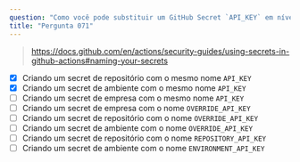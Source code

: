```yaml
---
question: "Como você pode substituir um GitHub Secret `API_KEY` em nível de organização por um valor diferente ao trabalhar dentro de um repositório? (Selecione duas.)"
title: "Pergunta 071"
---
```


> https://docs.github.com/en/actions/security-guides/using-secrets-in-github-actions#naming-your-secrets
- [x] Criando um secret de repositório com o mesmo nome `API_KEY`
- [x] Criando um secret de ambiente com o mesmo nome `API_KEY`
- [ ] Criando um secret de empresa com o mesmo nome `API_KEY`
- [ ] Criando um secret de empresa com o nome `OVERRIDE_API_KEY`
- [ ] Criando um secret de repositório com o nome `OVERRIDE_API_KEY`
- [ ] Criando um secret de ambiente com o nome `OVERRIDE_API_KEY`
- [ ] Criando um secret de repositório com o nome `REPOSITORY_API_KEY`
- [ ] Criando um secret de ambiente com o nome `ENVIRONMENT_API_KEY`
